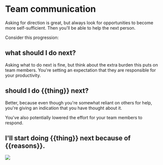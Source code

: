 # Team communication

Asking for direction is great, but always look for opportunities to become more self-sufficient. Then you'll be able to help the next person.

Consider this progression:

## what should I do next?

Asking what to do next is fine, but think about the extra burden this puts on team members. You're setting an expectation that they are responsible for your productivity.

## should I do {{thing}} next?

Better, because even though you're somewhat reliant on others for help, you're giving an indication that you have thought about it.

You've also potentially lowered the effort for your team members to respond.

## I'll start doing {{thing}} next because of {{reasons}}.

![](http://i3.kym-cdn.com/entries/icons/square/000/022/266/brain.png)
